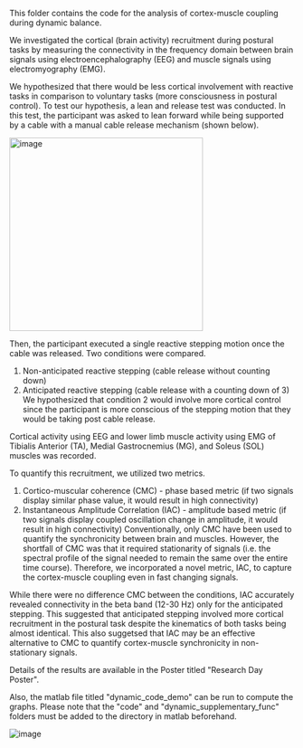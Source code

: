 This folder contains the code for the analysis of cortex-muscle coupling during dynamic balance.

We investigated the cortical (brain activity) recruitment during postural tasks by measuring the connectivity in the frequency domain between brain signals using electroencephalography (EEG) and muscle signals using electromyography (EMG).

We hypothesized that there would be less cortical involvement with reactive tasks in comparison to voluntary tasks (more consciousness in postural control). 
To test our hypothesis, a lean and release test was conducted. In this test, the participant was asked to lean forward while being supported by a cable with a manual cable release mechanism (shown below). 

<img width="342" alt="image" src="https://github.com/Hikarukurosawa123/hikaruk.github.io/assets/94869114/5277f214-429d-43d1-93ca-7a5164d98672">

Then, the participant executed a single reactive stepping motion once the cable was released. 
Two conditions were compared. 
1) Non-anticipated reactive stepping (cable release without counting down)
2) Anticipated reactive stepping (cable release with a counting down of 3)
We hypothesized that condition 2 would involve more cortical control since the participant is more conscious of the stepping motion that they would be taking post cable release.

Cortical activity using EEG and lower limb muscle activity using EMG of Tibialis Anterior (TA), Medial Gastrocnemius (MG), and Soleus (SOL) muscles was recorded. 

To quantify this recruitment, we utilized two metrics. 
1) Cortico-muscular coherence (CMC) - phase based metric (if two signals display similar phase value, it would result in high connectivity)
2) Instantaneous Amplitude Correlation (IAC) - amplitude based metric (if two signals display coupled oscillation change in amplitude, it would result in high connectivity)
Conventionally, only CMC have been used to quantify the synchronicity between brain and muscles. However, the shortfall of CMC was that it required stationarity of signals (i.e. the spectral profile of the signal needed to remain the same over the entire time course).
Therefore, we incorporated a novel metric, IAC, to capture the cortex-muscle coupling even in fast changing signals.

While there were no difference CMC between the conditions, IAC accurately revealed connectivity in the beta band (12-30 Hz) only for the anticipated stepping.
This suggested that anticipated stepping involved more cortical recruitment in the postural task despite the kinematics of both tasks being almost identical. 
This also suggetsed that IAC may be an effective alternative to CMC to quantify cortex-muscle synchronicity in non-stationary signals. 

Details of the results are available in the Poster titled "Research Day Poster". 

Also, the matlab file titled "dynamic_code_demo" can be run to compute the graphs. Please note that the "code" and "dynamic_supplementary_func" folders must be added to the directory in matlab beforehand. 

![image](https://github.com/Hikarukurosawa123/hikaruk.github.io/assets/94869114/628d1e12-2032-4253-bf73-25e8d760f27b)


